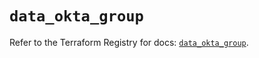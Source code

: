 # `data_okta_group`

Refer to the Terraform Registry for docs: [`data_okta_group`](https://registry.terraform.io/providers/okta/okta/4.9.0/docs/data-sources/group).
